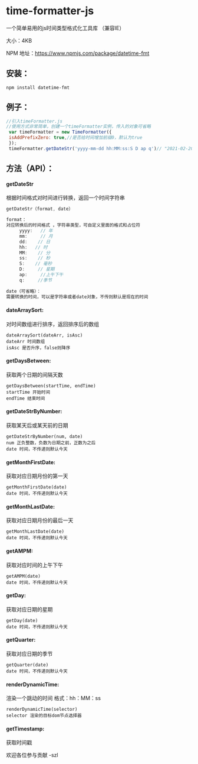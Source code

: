 # time-formatter-js
一个简单易用的js时间类型格式化工具库 （兼容IE）

大小：4KB

NPM 地址：https://www.npmjs.com/package/datetime-fmt
## 安装：
```
npm install datetime-fmt
```
## 例子：
```javascript
//引入timeFormatter.js
//使用方式非常简单，创建一个timeFormatter实例，传入的对象可省略
 var timeFormatter = new TimeFormatter({
 isAddPrefixZero: true,//是否给时间增加前缀0，默认为true
 });
 timeFormatter.getDateStr('yyyy-mm-dd hh:MM:ss:S D ap q')// "2021-02-20 23:17:44:726 星期六 下午 春季".  默认格式yyyy-mm-dd hh:MM:ss
```


## 方法（API）：
#### getDateStr 
根据时间格式对时间进行转换，返回一个时间字符串
 ```javascript
getDateStr（format, date）

 format：
 对应转换后的时间格式 ，字符串类型，可自定义里面的格式和占位符
      yyyy:   // 年
      mm:     // 月
      dd:    // 日
      hh:   // 时
      MM:    // 分
      ss:    // 秒
      S:    // 毫秒
      D:     // 星期
      ap:     //上午下午
      q:     //季节
  
 date（可省略）：
 需要转换的时间，可以是字符串或者date对象，不传则默认是现在的时间
 ```

#### dateArraySort:
对时间数组进行排序，返回排序后的数组
```
dateArraySort(dateArr, isAsc)
dateArr 时间数组
isAsc 是否升序，false则降序
```
#### getDaysBetween:
 获取两个日期的间隔天数
 ```
 getDaysBetween(startTime, endTime)
 startTime 开始时间
 endTime 结束时间
 ```
#### getDateStrByNumber:
获取某天后或某天前的日期
```
getDateStrByNumber(num, date)
num 正负整数，负数为日期之前，正数为之后
date 时间，不传递则默认今天
```
#### getMonthFirstDate:
获取对应日期月份的第一天
```
getMonthFirstDate(date)
date 时间，不传递则默认今天
```
#### getMonthLastDate:
获取对应日期月份的最后一天
```
getMonthLastDate(date)
date 时间，不传递则默认今天
```
#### getAMPM:
获取对应时间的上午下午
```
getAMPM(date)
date 时间，不传递则默认今天
```
#### getDay: 
获取对应日期的星期
```
getDay(date)
date 时间，不传递则默认今天
```
#### getQuarter:
获取对应日期的季节
```
getQuarter(date)
date 时间，不传递则默认今天
```
#### renderDynamicTime:
渲染一个跳动的时间 格式：hh：MM：ss
```
renderDynamicTime(selector)
selector 渲染的目标dom节点选择器
```
#### getTimestamp: 
获取时间戳





欢迎各位参与贡献 -szl
